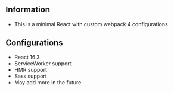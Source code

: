 ## Information

- This is a minimal React with custom webpack 4 configurations

## Configurations

- React 16.3
- ServiceWorker support
- HMR support
- Sass support
- May add more in the future
